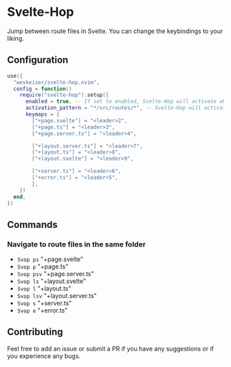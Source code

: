 # Svelte-Hop
Jump between route files in Svelte. You can change the keybindings to your liking.

## Configuration
```lua
use({
  "weskeiser/svelte-hop.nvim",
  config = function()
    require("svelte-hop").setup({
      enabled = true, -- If set to enabled, Svelte-Hop will activate when in a matching directory. If disabled, you will have to manually enable Svelte-Hop. See activation_pattern.
      activation_pattern = "*/src/routes/*", -- Svelte-Hop will activate when this pattern is found in the path if enabled is set to true. Checks are triggered by BufAdd.
      keymaps = {
        ["+page.svelte"] = "<leader>2",
        ["+page.ts"] = "<leader>3",
        ["+page.server.ts"] = "<leader>4",

        ["+layout.server.ts"] = "<leader>7",
        ["+layout.ts"] = "<leader>8",
        ["+layout.svelte"] = "<leader>9",

        ["+server.ts"] = "<leader>6",
        ["+error.ts"] = "<leader>5",
        },
    })
  end,
})
```

## Commands
### Navigate to route files in the same folder
* `Svop ps` "+page.svelte"
* `Svop p` "+page.ts"
* `Svop psv` "+page.server.ts"
* `Svop ls` "+layout.svelte"
* `Svop l` "+layout.ts"
* `Svop lsv` "+layout.server.ts"
* `Svop s` "+server.ts"
* `Svop e` "+error.ts"

## Contributing
Feel free to add an issue or submit a PR if you have any suggestions or if you experience any bugs.
